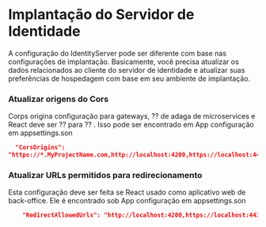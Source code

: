 <style>
  @import url('https://fonts.googleapis.com/css2?family=Lexend:wght@100;300;400;500;600;700;800;900&family=Poppins:wght@100;200;300;400;500;600;700;800;900&display=swap');
</style>
# Implantação do Servidor de Identidade
A configuração do IdentityServer pode ser diferente com base nas configurações de implantação. Basicamente, você precisa atualizar os dados relacionados ao cliente do servidor de identidade e atualizar suas preferências de hospedagem com base em seu ambiente de implantação.

### Atualizar origens do Cors
Corps origina configuração para gateways, ⁇  de adaga de microservices e React deve ser ⁇  para ⁇ . Isso pode ser encontrado em App configuração em appsettings.son
```json
  "CorsOrigins": 
"https://*.MyProjectName.com,http://localhost:4200,https://localhost:44307,https://localhost:44325,https://localhost:44353,https://localhost:44367,https://localhost:44388,https://localhost:44381,https://localhost:44361",
```
### Atualizar URLs permitidos para redirecionamento
Esta configuração deve ser feita se React usado como aplicativo web de back-office. Ele é encontrado sob App configuração em appsettings.son
```json
    "RedirectAllowedUrls": "http://localhost:4200,https://localhost:44307"
```
